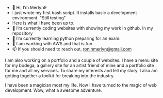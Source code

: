 - 👋 Hi, I’m Merlyn9
- I just wrote my first bash script. It installs basic a development environment. "Still testing"
- Here is what I have been up to.
- 👀 I’m currently coding websites with showing my work in github. In my repository
- 🌱 I’m currently learning python preparing for an exam.
- 💞️ I am working with AWS and that is fun.
- 📫 If you should need to reach out, roninmerlyn@gmail.com

I am also working on a portfolio and a couple of websites. I have a menu site for my bodega, a gallery site for an artist friend of mine and a portfolio site for me and all my services.
To share my interests and tell my story. I also am getting together a toolkit for breaking into the industry.

I have been a magician most my life.  Now I have turned to the magic of web development. 
Wow, what a awesome adventure. 
